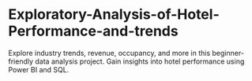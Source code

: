 # Exploratory-Analysis-of-Hotel-Performance-and-trends
Explore industry trends, revenue, occupancy, and more in this beginner-friendly data analysis project. Gain insights into hotel performance using Power BI and SQL. 
